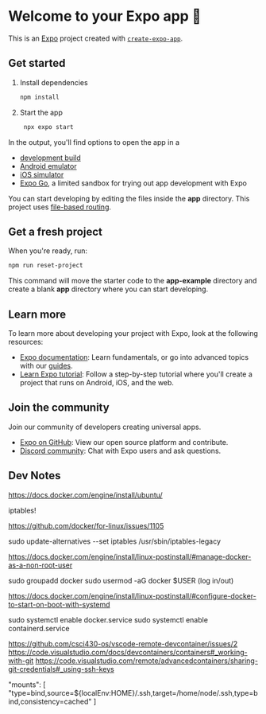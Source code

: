 # Welcome to your Expo app 👋

This is an [Expo](https://expo.dev) project created with [`create-expo-app`](https://www.npmjs.com/package/create-expo-app).

## Get started

1. Install dependencies

   ```bash
   npm install
   ```

2. Start the app

   ```bash
    npx expo start
   ```

In the output, you'll find options to open the app in a

- [development build](https://docs.expo.dev/develop/development-builds/introduction/)
- [Android emulator](https://docs.expo.dev/workflow/android-studio-emulator/)
- [iOS simulator](https://docs.expo.dev/workflow/ios-simulator/)
- [Expo Go](https://expo.dev/go), a limited sandbox for trying out app development with Expo

You can start developing by editing the files inside the **app** directory. This project uses [file-based routing](https://docs.expo.dev/router/introduction).

## Get a fresh project

When you're ready, run:

```bash
npm run reset-project
```

This command will move the starter code to the **app-example** directory and create a blank **app** directory where you can start developing.

## Learn more

To learn more about developing your project with Expo, look at the following resources:

- [Expo documentation](https://docs.expo.dev/): Learn fundamentals, or go into advanced topics with our [guides](https://docs.expo.dev/guides).
- [Learn Expo tutorial](https://docs.expo.dev/tutorial/introduction/): Follow a step-by-step tutorial where you'll create a project that runs on Android, iOS, and the web.

## Join the community

Join our community of developers creating universal apps.

- [Expo on GitHub](https://github.com/expo/expo): View our open source platform and contribute.
- [Discord community](https://chat.expo.dev): Chat with Expo users and ask questions.


## Dev Notes

https://docs.docker.com/engine/install/ubuntu/

iptables!

https://github.com/docker/for-linux/issues/1105

sudo update-alternatives --set iptables /usr/sbin/iptables-legacy

https://docs.docker.com/engine/install/linux-postinstall/#manage-docker-as-a-non-root-user

sudo groupadd docker
sudo usermod -aG docker $USER
(log in/out)

https://docs.docker.com/engine/install/linux-postinstall/#configure-docker-to-start-on-boot-with-systemd

sudo systemctl enable docker.service
sudo systemctl enable containerd.service

https://github.com/csci430-os/vscode-remote-devcontainer/issues/2
https://code.visualstudio.com/docs/devcontainers/containers#_working-with-git
https://code.visualstudio.com/remote/advancedcontainers/sharing-git-credentials#_using-ssh-keys


"mounts": [
  "type=bind,source=${localEnv:HOME}/.ssh,target=/home/node/.ssh,type=bind,consistency=cached"
]

